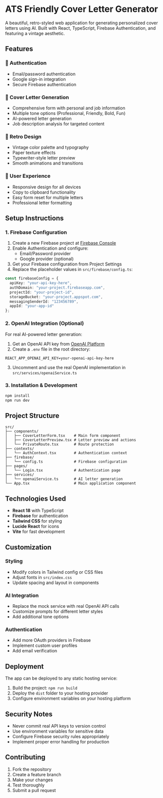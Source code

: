 # ATS Friendly Cover Letter Generator

A beautiful, retro-styled web application for generating personalized cover letters using AI. Built with React, TypeScript, Firebase Authentication, and featuring a vintage aesthetic.

## Features

### 🔐 Authentication

- Email/password authentication
- Google sign-in integration
- Secure Firebase authentication

### 📝 Cover Letter Generation

- Comprehensive form with personal and job information
- Multiple tone options (Professional, Friendly, Bold, Fun)
- AI-powered letter generation
- Job description analysis for targeted content

### 🎨 Retro Design

- Vintage color palette and typography
- Paper texture effects
- Typewriter-style letter preview
- Smooth animations and transitions

### 💼 User Experience

- Responsive design for all devices
- Copy to clipboard functionality
- Easy form reset for multiple letters
- Professional letter formatting

## Setup Instructions

### 1. Firebase Configuration

1. Create a new Firebase project at [Firebase Console](https://console.firebase.google.com/)
2. Enable Authentication and configure:
   - Email/Password provider
   - Google provider (optional)
3. Get your Firebase configuration from Project Settings
4. Replace the placeholder values in `src/firebase/config.ts`:

```typescript
const firebaseConfig = {
  apiKey: "your-api-key-here",
  authDomain: "your-project.firebaseapp.com",
  projectId: "your-project-id",
  storageBucket: "your-project.appspot.com",
  messagingSenderId: "123456789",
  appId: "your-app-id"
};
```

### 2. OpenAI Integration (Optional)

For real AI-powered letter generation:

1. Get an OpenAI API key from [OpenAI Platform](https://platform.openai.com/)
2. Create a `.env` file in the root directory:

```
REACT_APP_OPENAI_API_KEY=your-openai-api-key-here
```

3. Uncomment and use the real OpenAI implementation in `src/services/openaiService.ts`

### 3. Installation & Development

```bash
npm install
npm run dev
```

## Project Structure

```
src/
├── components/
│   ├── CoverLetterForm.tsx    # Main form component
│   ├── CoverLetterPreview.tsx # Letter preview and actions
│   └── PrivateRoute.tsx       # Route protection
├── contexts/
│   └── AuthContext.tsx        # Authentication context
├── firebase/
│   └── config.ts              # Firebase configuration
├── pages/
│   └── Login.tsx              # Authentication page
├── services/
│   └── openaiService.ts       # AI letter generation
└── App.tsx                    # Main application component
```

## Technologies Used

- **React 18** with TypeScript
- **Firebase** for authentication
- **Tailwind CSS** for styling
- **Lucide React** for icons
- **Vite** for fast development

## Customization

### Styling

- Modify colors in Tailwind config or CSS files
- Adjust fonts in `src/index.css`
- Update spacing and layout in components

### AI Integration

- Replace the mock service with real OpenAI API calls
- Customize prompts for different letter styles
- Add additional tone options

### Authentication

- Add more OAuth providers in Firebase
- Implement custom user profiles
- Add email verification

## Deployment

The app can be deployed to any static hosting service:

1. Build the project: `npm run build`
2. Deploy the `dist` folder to your hosting provider
3. Configure environment variables on your hosting platform

## Security Notes

- Never commit real API keys to version control
- Use environment variables for sensitive data
- Configure Firebase security rules appropriately
- Implement proper error handling for production

## Contributing

1. Fork the repository
2. Create a feature branch
3. Make your changes
4. Test thoroughly
5. Submit a pull request
